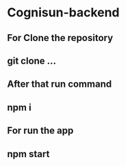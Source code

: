 # Cognisun-backend
## For Clone the repository
## git clone ...
## After that run command
## npm i
## For run the app
## npm start
